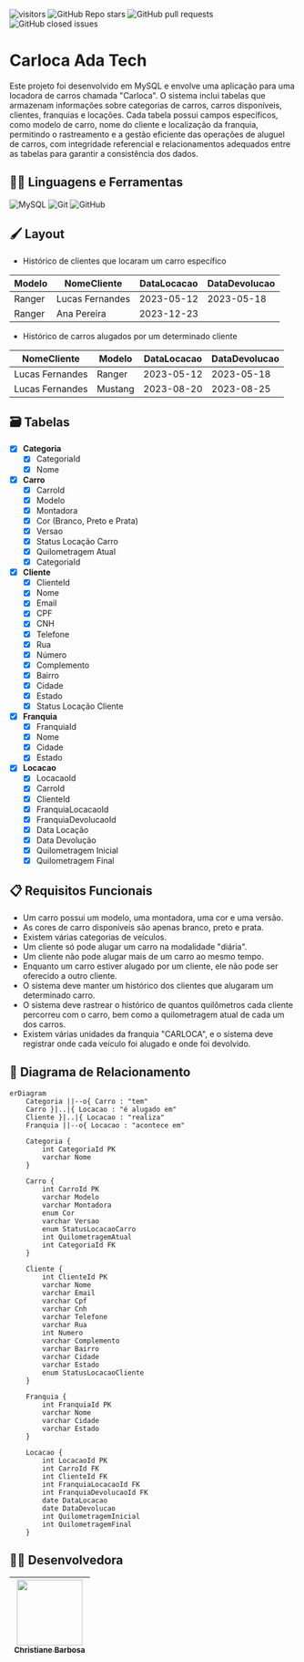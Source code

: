 ![visitors](https://visitor-badge.laobi.icu/badge?page_id=christianebs.sql-locadora-veiculo-ada-tech) ![GitHub Repo stars](https://img.shields.io/github/stars/christianebs/sql-locadora-veiculo-ada-tech) ![GitHub pull requests](https://img.shields.io/github/issues-pr/christianebs/sql-locadora-veiculo-ada-tech) ![GitHub closed issues](https://img.shields.io/github/issues-closed/christianebs/sql-locadora-veiculo-ada-tech)

# Carloca Ada Tech

Este projeto foi desenvolvido em MySQL e envolve uma aplicação para uma locadora de carros chamada "Carloca". O sistema inclui tabelas que armazenam informações sobre categorias de carros, carros disponíveis, clientes, franquias e locações. Cada tabela possui campos específicos, como modelo de carro, nome do cliente e localização da franquia, permitindo o rastreamento e a gestão eficiente das operações de aluguel de carros, com integridade referencial e relacionamentos adequados entre as tabelas para garantir a consistência dos dados.

## :woman_mechanic: Linguagens e Ferramentas

 ![MySQL](https://img.shields.io/badge/mysql-0D1117.svg?style=for-the-badge&logo=mysql&logoColor=white) ![Git](https://img.shields.io/badge/git-0D1117.svg?style=for-the-badge&logo=git&logoColor=%23F05033) ![GitHub](https://img.shields.io/badge/github-0D1117.svg?style=for-the-badge&logo=github&logoColor=white)

## :paintbrush: Layout

- Histórico de clientes que locaram um carro específico

| Modelo | NomeCliente     | DataLocacao | DataDevolucao |
| ------ | --------------- | ----------- | ------------- |
| Ranger | Lucas Fernandes | 2023-05-12  | 2023-05-18    |
| Ranger | Ana Pereira     | 2023-12-23  |               |

- Histórico de carros alugados por um determinado cliente

| NomeCliente     | Modelo  | DataLocacao | DataDevolucao |
| --------------- | ------- | ----------- | ------------- |
| Lucas Fernandes | Ranger  | 2023-05-12  | 2023-05-18    |
| Lucas Fernandes | Mustang | 2023-08-20  | 2023-08-25    |

## :card_file_box: Tabelas

- [x] **Categoria**
    - [x] CategoriaId
    - [x] Nome

- [x] **Carro**
    - [x] CarroId
    - [x] Modelo
    - [x] Montadora
    - [x] Cor (Branco, Preto e Prata)
    - [x] Versao
    - [x] Status Locação Carro
    - [x] Quilometragem Atual
    - [x] CategoriaId

- [x] **Cliente**
    - [x] ClienteId
    - [x] Nome
    - [x] Email
    - [x] CPF
    - [x] CNH
    - [x] Telefone
    - [x] Rua
    - [x] Número
    - [x] Complemento
    - [x] Bairro
    - [x] Cidade
    - [x] Estado
    - [x] Status Locação Cliente

- [x] **Franquia**
    - [x] FranquiaId
    - [x] Nome
    - [x] Cidade
    - [x] Estado

- [x] **Locacao**
    - [x] LocacaoId
    - [x] CarroId
    - [x] ClienteId
    - [x] FranquiaLocacaoId
    - [x] FranquiaDevolucaoId
    - [x] Data Locação
    - [x] Data Devolução
    - [x] Quilometragem Inicial
    - [x] Quilometragem Final

## :clipboard: Requisitos Funcionais

- Um carro possui um modelo, uma montadora, uma cor e uma versão.
- As cores de carro disponíveis são apenas branco, preto e prata.
- Existem várias categorias de veículos.
- Um cliente só pode alugar um carro na modalidade "diária".
- Um cliente não pode alugar mais de um carro ao mesmo tempo.
- Enquanto um carro estiver alugado por um cliente, ele não pode ser oferecido a outro cliente.
- O sistema deve manter um histórico dos clientes que alugaram um determinado carro.
- O sistema deve rastrear o histórico de quantos quilômetros cada cliente percorreu com o carro, bem como a quilometragem atual de cada um dos carros.
- Existem várias unidades da franquia "CARLOCA", e o sistema deve registrar onde cada veículo foi alugado e onde foi devolvido.

## :twisted_rightwards_arrows: Diagrama de Relacionamento

```mermaid
erDiagram
    Categoria ||--o{ Carro : "tem"
    Carro }|..|{ Locacao : "é alugado em"
    Cliente }|..|{ Locacao : "realiza"
    Franquia ||--o{ Locacao : "acontece em"

    Categoria {
        int CategoriaId PK
        varchar Nome
    }

    Carro {
        int CarroId PK
        varchar Modelo
        varchar Montadora
        enum Cor
        varchar Versao
        enum StatusLocacaoCarro
        int QuilometragemAtual
        int CategoriaId FK
    }

    Cliente {
        int ClienteId PK
        varchar Nome
        varchar Email
        varchar Cpf
        varchar Cnh
        varchar Telefone
        varchar Rua
        int Numero
        varchar Complemento
        varchar Bairro
        varchar Cidade
        varchar Estado
        enum StatusLocacaoCliente
    }

    Franquia {
        int FranquiaId PK
        varchar Nome
        varchar Cidade
        varchar Estado
    }

    Locacao {
        int LocacaoId PK
        int CarroId FK
        int ClienteId FK
        int FranquiaLocacaoId FK
        int FranquiaDevolucaoId FK
        date DataLocacao
        date DataDevolucao
        int QuilometragemInicial
        int QuilometragemFinal
    }
```

## :woman_technologist: Desenvolvedora

| [<img src="https://user-images.githubusercontent.com/108686840/271874870-1003d6c2-7574-4104-a392-ab6b2713cff2.png" width=115><br><sub>Christiane Barbosa</sub>](https://www.linkedin.com/in/christiane-barbosa/) |
| :----------------------------------------------------------------------------------------------------------------------------------: | 